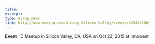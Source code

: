 ```yaml
---
title:
excerpt:
type: dlang_news
link: http://www.meetup.com/D-Lang-Silicon-Valley/events/225452180/
---
```


__Event__ &nbsp; D Meetup in Silicon Valley, CA, USA on Oct 22, 2015 at Innowest<br/>
